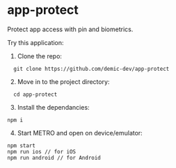 # app-protect
Protect app access with pin and biometrics.

Try this application:

1. Clone the repo:
  ```
    git clone https://github.com/demic-dev/app-protect
  ```
  
2. Move in to the project directory:
  ```
    cd app-protect
  ```

3. Install the dependancies:
  ```
  npm i
  ```

4. Start METRO and open on device/emulator:
  ```
  npm start
  npm run ios // for iOS
  npm run android // for Android
  ```